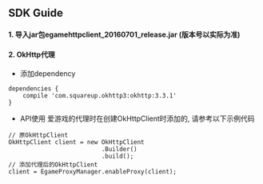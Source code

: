 ## SDK Guide

#### 1. 导入jar包egamehttpclient_20160701_release.jar (版本号以实际为准)
#### 2. OkHttp代理
- 添加dependency
```
dependencies {
    compile 'com.squareup.okhttp3:okhttp:3.3.1'
}
```

- API使用
  爱游戏的代理时在创建OkHttpClient时添加的, 请参考以下示例代码
```
// 原OkHttpClient
OkHttpClient client = new OkHttpClient
                          .Builder()
                          .build();
// 添加代理后的OkHttpClient
client = EgameProxyManager.enableProxy(client);
```
